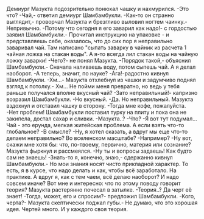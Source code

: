   Демиург Мазукта подозрительно понюхал чашку и нахмурился.
-Это что?
-Чай,- ответил демиург Шамбамбукли.
-Как-то он странно выглядит,- проворчал Мазукта и брезгливо выловил ногтем чаинку.- Непривычно.
-Потому что сегодня я его заварил как надо!- с гордостью заявил Шамбамбукли.- Прочитал инструкцию на упаковке - и представляешь себе, оказалось, что до сих пор я неправильно заваривал чай. Там написано "сыпать заварку в чайник из расчета 1 чайная ложка на стакан воды". А я-то всегда лил стакан воды на чайную ложку заварки!
-Чего?- не понял Мазукта.
-Порядок такой,- объяснил Шамбамбукли.- Сначала наливаешь воду, потом сыпешь чай. А я делал наоборот.
-А теперь, значит, по науке?
-Ага!-радостно кивнул Шамбамбукли.
-Хм...- Мазукта отхлебнул из чашки и задумчиво поднял взгляд к потолку.- Хм... Не пойми меня превратно, но ведь у тебя раньше получался вполне вкусный чай?
-Зато неправильный!- капризно возразил Шамбамбукли.
-Но вкусный.
-Да. Но неправильный.
Мазукта вздохнул и отставил чашку в сторону.
-Тогда мне кофе, пожалуйста.
-Нет проблем!
Шамбамбукли поставил турку на плиту и пока она не закипела, достал сахар и сливки.
-Мазукта..?
-Что?
-Я вот тут подумал... Чай - это ерунда, мелкая житейская проблема. А если взять что-то глобальное?
-В смысле?
-Ну, я хотел сказать, а вдруг мы еще что-то делаем неправильно? Во вселенском масштабе?
-Например?
-Ну вот, скажи мне хотя бы: что, по-твоему, первично, материя или сознание?
Мазукта фыркнул и рассмеялся.
-Ну ты и вопросы задаешь! Как будто сам не знаешь!
-Знать-то я, конечно, знаю,- сдержанно кивнул Шамбамбукли.- Но мои знания носят чисто прикладной характер. То есть, я в курсе, что надо делать и как, чтобы всё заработало. На практике. А вдруг я, как с тем чаем, всё делаю наоборот? И надо совсем иначе? Вот мне и интересно: что по этому поводу говорит теория?
Мазукта растерянно почесал в затылке.
-Теория..? Да черт её знает!
-Тогда, может, его и спросим?- предложил Шамбамбукли.
-Кого, черта?- Мазукта скептически поджал губы.- Не думаю, что это хорошая идея. Чертей много. И у каждого своя теория.      